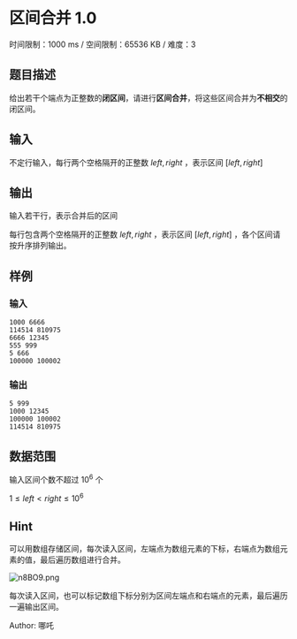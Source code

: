 # 区间合并 1.0

时间限制：1000 ms / 空间限制：65536 KB / 难度：3

## 题目描述

给出若干个端点为正整数的**闭区间**，请进行**区间合并**，将这些区间合并为**不相交**的闭区间。

## 输入

不定行输入，每行两个空格隔开的正整数 $left, right$ ，表示区间 $[left, right]$

## 输出

输入若干行，表示合并后的区间

每行包含两个空格隔开的正整数 $left, right$ ，表示区间 $[left, right]$ ，各个区间请按升序排列输出。

## 样例

### 输入

    1000 6666
    114514 810975
    6666 12345
    555 999
    5 666
    100000 100002

### 输出

    5 999
    1000 12345
    100000 100002
    114514 810975

## 数据范围

输入区间个数不超过 $10^6$ 个

 $1\le left < right \le 10^6$

## Hint

可以用数组存储区间，每次读入区间，左端点为数组元素的下标，右端点为数组元素的值，最后遍历数组进行合并。

![n8BO9.png](https://i.imgs.ovh/2023/11/16/n8BO9.png)

每次读入区间，也可以标记数组下标分别为区间左端点和右端点的元素，最后遍历一遍输出区间。

Author: 哪吒
